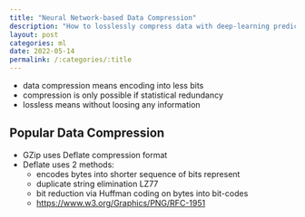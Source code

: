 ```yaml
---
title: "Neural Network-based Data Compression"
description: "How to losslessly compress data with deep-learning predictions."
layout: post
categories: ml
date: 2022-05-14
permalink: /:categories/:title
---
```


- data compression means encoding into less bits
- compression is only possible if statistical redundancy
- lossless means without loosing any information


## Popular Data Compression
- GZip uses Deflate compression format
- Deflate uses 2 methods:
  - encodes bytes into shorter sequence of bits represent 
  - duplicate string elimination LZ77
  - bit reduction via Huffman coding on bytes into bit-codes
  - https://www.w3.org/Graphics/PNG/RFC-1951